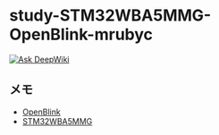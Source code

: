 # study-STM32WBA5MMG-OpenBlink-mrubyc
[![Ask DeepWiki](https://deepwiki.com/badge.svg)](https://deepwiki.com/uist1idrju3i/study-STM32WBA5MMG-OpenBlink-mrubyc)

## メモ
- [OpenBlink](https://github.com/OpenBlink/openblink)
- [STM32WBA5MMG](https://www.st.com/en/microcontrollers-microprocessors/stm32wba5mmg.html)

